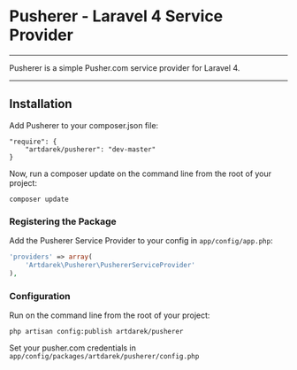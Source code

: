# Pusherer - Laravel 4 Service Provider

---

Pusherer is a simple Pusher.com service provider for Laravel 4.

---

## Installation

Add Pusherer to your composer.json file:

```
"require": {
	"artdarek/pusherer": "dev-master"
}
```

Now, run a composer update on the command line from the root of your project:

    composer update

### Registering the Package

Add the Pusherer Service Provider to your config in ``app/config/app.php``:

```php
'providers' => array(
	'Artdarek\Pusherer\PushererServiceProvider'
),
```

### Configuration

Run on the command line from the root of your project:

```
php artisan config:publish artdarek/pusherer
```

Set your pusher.com credentials in ``app/config/packages/artdarek/pusherer/config.php``

